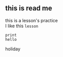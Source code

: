 ## this is read me
this is a lesson's practice<br>
I like this ``lesson``

```
print
hello
```

holiday
